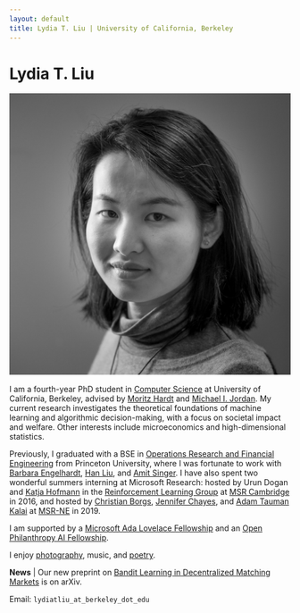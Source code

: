 ```yaml
---
layout: default
title: Lydia T. Liu | University of California, Berkeley
---
```

	
	
# Lydia T. Liu #

<img src="img/lydia-b-w.jpg" alt="Photo" class="leftside_image" title="I thank Hagit Caspi for this portrait!">

I am a fourth-year PhD student in [Computer Science](https://eecs.berkeley.edu/) at University of California, Berkeley, advised by [Moritz Hardt](http://mrtz.org/) and [Michael I. Jordan](https://people.eecs.berkeley.edu/~jordan/). My current research investigates the theoretical foundations of machine learning and algorithmic decision-making, with a focus on societal impact and welfare. Other interests include microeconomics and high-dimensional statistics.

Previously, I graduated with a BSE in [Operations Research and Financial Engineering](https://orfe.princeton.edu/) from Princeton University, where I was fortunate to work with [Barbara Engelhardt](https://www.cs.princeton.edu/~bee/), [Han Liu](https://www.princeton.edu/~hanliu/), and [Amit Singer](https://web.math.princeton.edu/~amits/). I have also spent two wonderful summers interning at Microsoft Research: hosted by Urun Dogan and [Katja Hofmann](https://www.microsoft.com/en-us/research/people/kahofman/) in the [Reinforcement Learning Group](https://www.microsoft.com/en-us/research/group/reinforcement-learning-group/) at [MSR Cambridge](https://www.microsoft.com/en-us/research/lab/microsoft-research-cambridge/) in 2016, and hosted by [Christian Borgs](http://christianborgs.com/), [Jennifer Chayes](http://jenniferchayes.com/), and [Adam Tauman Kalai](https://www.microsoft.com/en-us/research/people/adum/) at [MSR-NE](https://www.microsoft.com/en-us/research/lab/microsoft-research-new-england/) in 2019.

I am supported by a [Microsoft Ada Lovelace Fellowship](https://www.microsoft.com/en-us/research/academic-program/ada-lovelace-fellowship/) and an [Open Philanthropy AI Fellowship](https://www.openphilanthropy.org/focus/global-catastrophic-risks/potential-risks-advanced-artificial-intelligence/open-phil-ai-fellowship-2019-class).

I enjoy [photography](https://www.flickr.com/photos/158535173@N08/), music, and <a href="/writing">poetry</a>.



**News** | Our new preprint on [Bandit Learning in Decentralized Matching Markets](https://arxiv.org/abs/2012.07348) is on arXiv.
<!-- -->
			
Email: `lydiatliu_at_berkeley_dot_edu`


